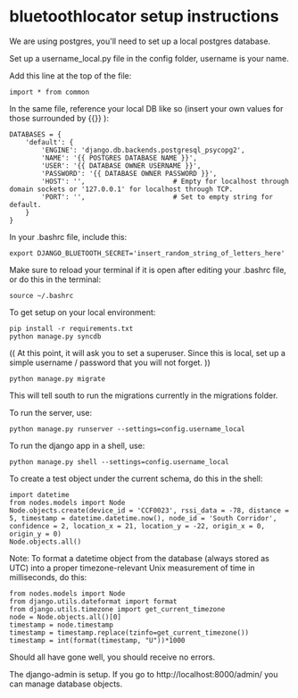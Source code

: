 bluetoothlocator setup instructions
===================================

We are using postgres, you'll need to set up a local postgres database.

Set up a username_local.py file in the config folder, username is your name.

Add this line at the top of the file:


    import * from common


In the same file, reference your local DB like so (insert your own values for those surrounded by {{}} ): 


    DATABASES = {
        'default': {
            'ENGINE': 'django.db.backends.postgresql_psycopg2',
            'NAME': '{{ POSTGRES DATABASE NAME }}',
            'USER': '{{ DATABASE OWNER USERNAME }}',
            'PASSWORD': '{{ DATABASE OWNER PASSWORD }}',
            'HOST': '',                      # Empty for localhost through domain sockets or '127.0.0.1' for localhost through TCP.
            'PORT': '',                      # Set to empty string for default.
        }
    }


In your .bashrc file, include this:


    export DJANGO_BLUETOOTH_SECRET='insert_random_string_of_letters_here'


Make sure to reload your terminal if it is open after editing your .bashrc file, or do this in the terminal:


    source ~/.bashrc


To get setup on your local environment:


    pip install -r requirements.txt
    python manage.py syncdb


(( At this point, it will ask you to set a superuser.  Since this is local, set up a simple username / password that you will not forget. ))


    python manage.py migrate


This will tell south to run the migrations currently in the migrations folder.

To run the server, use: 

    python manage.py runserver --settings=config.username_local


To run the django app in a shell, use: 


    python manage.py shell --settings=config.username_local


To create a test object under the current schema, do this in the shell:


    import datetime
    from nodes.models import Node
    Node.objects.create(device_id = 'CCF0023', rssi_data = -78, distance = 5, timestamp = datetime.datetime.now(), node_id = 'South Corridor', confidence = 2, location_x = 21, location_y = -22, origin_x = 0, origin_y = 0)
    Node.objects.all()


Note: To format a datetime object from the database (always stored as UTC) into a proper timezone-relevant Unix measurement of time in milliseconds, do this:


    from nodes.models import Node
    from django.utils.dateformat import format
    from django.utils.timezone import get_current_timezone
    node = Node.objects.all()[0]
    timestamp = node.timestamp
    timestamp = timestamp.replace(tzinfo=get_current_timezone())
    timestamp = int(format(timestamp, "U"))*1000



Should all have gone well, you should receive no errors.

The django-admin is setup.  If you go to http://localhost:8000/admin/ you can manage database objects.
